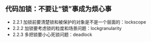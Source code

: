 ## 代码加锁：不要让“锁”事成为烦心事

- 2.2.1 加锁前要清楚锁和被保护的对象是不是一个层面的：lockscope
- 2.2.2 加锁要考虑锁的粒度和场景问题：lockgranularity
- 2.2.3 多把锁要小心死锁问题：deadlock
